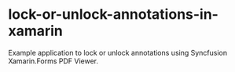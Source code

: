 # lock-or-unlock-annotations-in-xamarin
Example application to lock or unlock annotations using Syncfusion Xamarin.Forms PDF Viewer.
